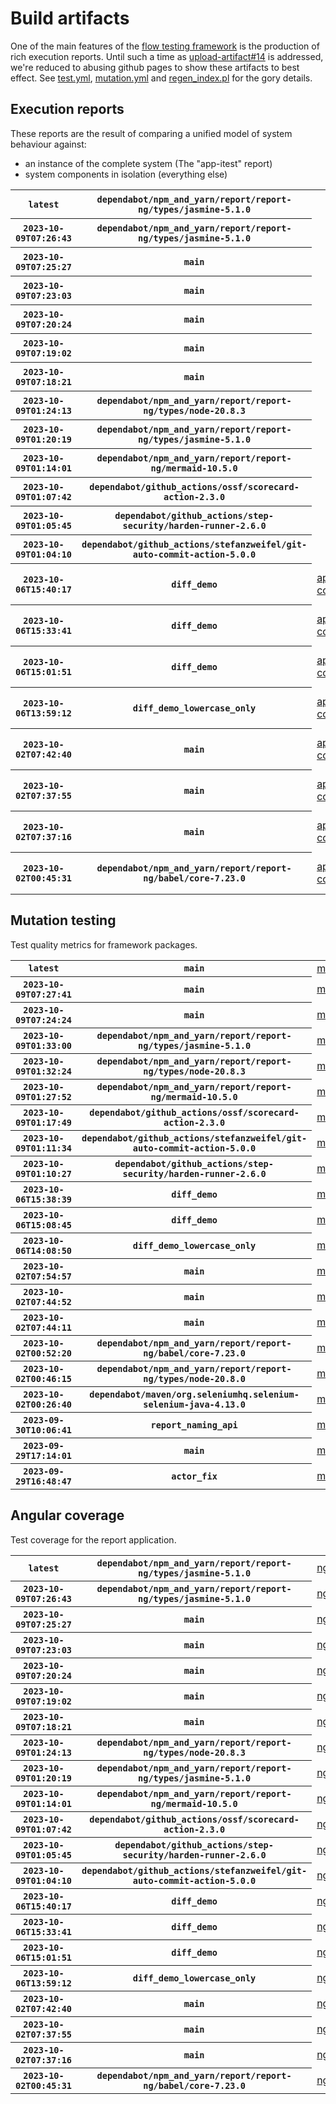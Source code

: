 # Build artifacts

One of the main features of the [flow testing framework](https://github.com/Mastercard/flow) is the production of rich execution reports.
Until such a time as [upload-artifact#14](https://github.com/actions/upload-artifact/issues/14) is addressed, we're reduced to abusing github pages to show these artifacts to best effect.
See [test.yml](https://github.com/Mastercard/flow/blob/main/.github/workflows/test.yml), [mutation.yml](https://github.com/Mastercard/flow/blob/main/.github/workflows/mutation.yml) and [regen_index.pl](https://github.com/Mastercard/flow/blob/pages/regen_index.pl) for the gory details.

## Execution reports

These reports are the result of comparing a unified model of system behaviour against:
 * an instance of the complete system (The "app-itest" report)
 * system components in isolation (everything else)

<!-- start:execution -->
<table>
	<tbody>
		<tr> <th><code>latest</code></th>
			 <th><code>dependabot/npm_and_yarn/report/report-ng/types/jasmine-5.1.0</code></th>
			<td></td>
			<td></td>
			<td></td>
			<td></td>
			<td></td>
			<td></td>
			<td></td>
			<td><a href="execution/latest/assert/assert-core/target/mctf/latest/index.html">assert/assert-core</a></td>
			<td><a href="execution/latest/example/app-core/target/mctf/latest/index.html">example/app-core</a></td>
			<td><a href="execution/latest/example/app-histogram/target/mctf/latest/index.html">example/app-histogram</a></td>
			<td><a href="execution/latest/example/app-itest/target/mctf/latest/index.html">example/app-itest</a></td>
			<td><a href="execution/latest/example/app-queue/target/mctf/latest/index.html">example/app-queue</a></td>
			<td><a href="execution/latest/example/app-store/target/mctf/latest/index.html">example/app-store</a></td>
			<td><a href="execution/latest/example/app-ui/target/mctf/latest/index.html">example/app-ui</a></td>
			<td><a href="execution/latest/example/app-web-ui/target/mctf/latest/index.html">example/app-web-ui</a></td>
		</tr>
		<tr> <th><code>2023-10-09T07:26:43</code></th>
			 <th><code>dependabot/npm_and_yarn/report/report-ng/types/jasmine-5.1.0</code></th>
			<td></td>
			<td></td>
			<td></td>
			<td></td>
			<td></td>
			<td></td>
			<td></td>
			<td><a href="execution/1696836403/assert/assert-core/target/mctf/latest/index.html">assert/assert-core</a></td>
			<td><a href="execution/1696836403/example/app-core/target/mctf/latest/index.html">example/app-core</a></td>
			<td><a href="execution/1696836403/example/app-histogram/target/mctf/latest/index.html">example/app-histogram</a></td>
			<td><a href="execution/1696836403/example/app-itest/target/mctf/latest/index.html">example/app-itest</a></td>
			<td><a href="execution/1696836403/example/app-queue/target/mctf/latest/index.html">example/app-queue</a></td>
			<td><a href="execution/1696836403/example/app-store/target/mctf/latest/index.html">example/app-store</a></td>
			<td><a href="execution/1696836403/example/app-ui/target/mctf/latest/index.html">example/app-ui</a></td>
			<td><a href="execution/1696836403/example/app-web-ui/target/mctf/latest/index.html">example/app-web-ui</a></td>
		</tr>
		<tr> <th><code>2023-10-09T07:25:27</code></th>
			 <th><code>main</code></th>
			<td></td>
			<td></td>
			<td></td>
			<td></td>
			<td></td>
			<td></td>
			<td></td>
			<td><a href="execution/1696836327/assert/assert-core/target/mctf/latest/index.html">assert/assert-core</a></td>
			<td><a href="execution/1696836327/example/app-core/target/mctf/latest/index.html">example/app-core</a></td>
			<td><a href="execution/1696836327/example/app-histogram/target/mctf/latest/index.html">example/app-histogram</a></td>
			<td><a href="execution/1696836327/example/app-itest/target/mctf/latest/index.html">example/app-itest</a></td>
			<td><a href="execution/1696836327/example/app-queue/target/mctf/latest/index.html">example/app-queue</a></td>
			<td><a href="execution/1696836327/example/app-store/target/mctf/latest/index.html">example/app-store</a></td>
			<td><a href="execution/1696836327/example/app-ui/target/mctf/latest/index.html">example/app-ui</a></td>
			<td><a href="execution/1696836327/example/app-web-ui/target/mctf/latest/index.html">example/app-web-ui</a></td>
		</tr>
		<tr> <th><code>2023-10-09T07:23:03</code></th>
			 <th><code>main</code></th>
			<td></td>
			<td></td>
			<td></td>
			<td></td>
			<td></td>
			<td></td>
			<td></td>
			<td><a href="execution/1696836183/assert/assert-core/target/mctf/latest/index.html">assert/assert-core</a></td>
			<td><a href="execution/1696836183/example/app-core/target/mctf/latest/index.html">example/app-core</a></td>
			<td><a href="execution/1696836183/example/app-histogram/target/mctf/latest/index.html">example/app-histogram</a></td>
			<td><a href="execution/1696836183/example/app-itest/target/mctf/latest/index.html">example/app-itest</a></td>
			<td><a href="execution/1696836183/example/app-queue/target/mctf/latest/index.html">example/app-queue</a></td>
			<td><a href="execution/1696836183/example/app-store/target/mctf/latest/index.html">example/app-store</a></td>
			<td><a href="execution/1696836183/example/app-ui/target/mctf/latest/index.html">example/app-ui</a></td>
			<td><a href="execution/1696836183/example/app-web-ui/target/mctf/latest/index.html">example/app-web-ui</a></td>
		</tr>
		<tr> <th><code>2023-10-09T07:20:24</code></th>
			 <th><code>main</code></th>
			<td></td>
			<td></td>
			<td></td>
			<td></td>
			<td></td>
			<td></td>
			<td></td>
			<td><a href="execution/1696836024/assert/assert-core/target/mctf/latest/index.html">assert/assert-core</a></td>
			<td><a href="execution/1696836024/example/app-core/target/mctf/latest/index.html">example/app-core</a></td>
			<td><a href="execution/1696836024/example/app-histogram/target/mctf/latest/index.html">example/app-histogram</a></td>
			<td><a href="execution/1696836024/example/app-itest/target/mctf/latest/index.html">example/app-itest</a></td>
			<td><a href="execution/1696836024/example/app-queue/target/mctf/latest/index.html">example/app-queue</a></td>
			<td><a href="execution/1696836024/example/app-store/target/mctf/latest/index.html">example/app-store</a></td>
			<td><a href="execution/1696836024/example/app-ui/target/mctf/latest/index.html">example/app-ui</a></td>
			<td><a href="execution/1696836024/example/app-web-ui/target/mctf/latest/index.html">example/app-web-ui</a></td>
		</tr>
		<tr> <th><code>2023-10-09T07:19:02</code></th>
			 <th><code>main</code></th>
			<td></td>
			<td></td>
			<td></td>
			<td></td>
			<td></td>
			<td></td>
			<td></td>
			<td><a href="execution/1696835942/assert/assert-core/target/mctf/latest/index.html">assert/assert-core</a></td>
			<td><a href="execution/1696835942/example/app-core/target/mctf/latest/index.html">example/app-core</a></td>
			<td><a href="execution/1696835942/example/app-histogram/target/mctf/latest/index.html">example/app-histogram</a></td>
			<td><a href="execution/1696835942/example/app-itest/target/mctf/latest/index.html">example/app-itest</a></td>
			<td><a href="execution/1696835942/example/app-queue/target/mctf/latest/index.html">example/app-queue</a></td>
			<td><a href="execution/1696835942/example/app-store/target/mctf/latest/index.html">example/app-store</a></td>
			<td><a href="execution/1696835942/example/app-ui/target/mctf/latest/index.html">example/app-ui</a></td>
			<td><a href="execution/1696835942/example/app-web-ui/target/mctf/latest/index.html">example/app-web-ui</a></td>
		</tr>
		<tr> <th><code>2023-10-09T07:18:21</code></th>
			 <th><code>main</code></th>
			<td></td>
			<td></td>
			<td></td>
			<td></td>
			<td></td>
			<td></td>
			<td></td>
			<td><a href="execution/1696835901/assert/assert-core/target/mctf/latest/index.html">assert/assert-core</a></td>
			<td><a href="execution/1696835901/example/app-core/target/mctf/latest/index.html">example/app-core</a></td>
			<td><a href="execution/1696835901/example/app-histogram/target/mctf/latest/index.html">example/app-histogram</a></td>
			<td><a href="execution/1696835901/example/app-itest/target/mctf/latest/index.html">example/app-itest</a></td>
			<td><a href="execution/1696835901/example/app-queue/target/mctf/latest/index.html">example/app-queue</a></td>
			<td><a href="execution/1696835901/example/app-store/target/mctf/latest/index.html">example/app-store</a></td>
			<td><a href="execution/1696835901/example/app-ui/target/mctf/latest/index.html">example/app-ui</a></td>
			<td><a href="execution/1696835901/example/app-web-ui/target/mctf/latest/index.html">example/app-web-ui</a></td>
		</tr>
		<tr> <th><code>2023-10-09T01:24:13</code></th>
			 <th><code>dependabot/npm_and_yarn/report/report-ng/types/node-20.8.3</code></th>
			<td></td>
			<td></td>
			<td></td>
			<td></td>
			<td></td>
			<td></td>
			<td></td>
			<td><a href="execution/1696814653/assert/assert-core/target/mctf/latest/index.html">assert/assert-core</a></td>
			<td><a href="execution/1696814653/example/app-core/target/mctf/latest/index.html">example/app-core</a></td>
			<td><a href="execution/1696814653/example/app-histogram/target/mctf/latest/index.html">example/app-histogram</a></td>
			<td><a href="execution/1696814653/example/app-itest/target/mctf/latest/index.html">example/app-itest</a></td>
			<td><a href="execution/1696814653/example/app-queue/target/mctf/latest/index.html">example/app-queue</a></td>
			<td><a href="execution/1696814653/example/app-store/target/mctf/latest/index.html">example/app-store</a></td>
			<td><a href="execution/1696814653/example/app-ui/target/mctf/latest/index.html">example/app-ui</a></td>
			<td><a href="execution/1696814653/example/app-web-ui/target/mctf/latest/index.html">example/app-web-ui</a></td>
		</tr>
		<tr> <th><code>2023-10-09T01:20:19</code></th>
			 <th><code>dependabot/npm_and_yarn/report/report-ng/types/jasmine-5.1.0</code></th>
			<td></td>
			<td></td>
			<td></td>
			<td></td>
			<td></td>
			<td></td>
			<td></td>
			<td><a href="execution/1696814419/assert/assert-core/target/mctf/latest/index.html">assert/assert-core</a></td>
			<td><a href="execution/1696814419/example/app-core/target/mctf/latest/index.html">example/app-core</a></td>
			<td><a href="execution/1696814419/example/app-histogram/target/mctf/latest/index.html">example/app-histogram</a></td>
			<td><a href="execution/1696814419/example/app-itest/target/mctf/latest/index.html">example/app-itest</a></td>
			<td><a href="execution/1696814419/example/app-queue/target/mctf/latest/index.html">example/app-queue</a></td>
			<td><a href="execution/1696814419/example/app-store/target/mctf/latest/index.html">example/app-store</a></td>
			<td><a href="execution/1696814419/example/app-ui/target/mctf/latest/index.html">example/app-ui</a></td>
			<td><a href="execution/1696814419/example/app-web-ui/target/mctf/latest/index.html">example/app-web-ui</a></td>
		</tr>
		<tr> <th><code>2023-10-09T01:14:01</code></th>
			 <th><code>dependabot/npm_and_yarn/report/report-ng/mermaid-10.5.0</code></th>
			<td></td>
			<td></td>
			<td></td>
			<td></td>
			<td></td>
			<td></td>
			<td></td>
			<td><a href="execution/1696814041/assert/assert-core/target/mctf/latest/index.html">assert/assert-core</a></td>
			<td><a href="execution/1696814041/example/app-core/target/mctf/latest/index.html">example/app-core</a></td>
			<td><a href="execution/1696814041/example/app-histogram/target/mctf/latest/index.html">example/app-histogram</a></td>
			<td><a href="execution/1696814041/example/app-itest/target/mctf/latest/index.html">example/app-itest</a></td>
			<td><a href="execution/1696814041/example/app-queue/target/mctf/latest/index.html">example/app-queue</a></td>
			<td><a href="execution/1696814041/example/app-store/target/mctf/latest/index.html">example/app-store</a></td>
			<td><a href="execution/1696814041/example/app-ui/target/mctf/latest/index.html">example/app-ui</a></td>
			<td><a href="execution/1696814041/example/app-web-ui/target/mctf/latest/index.html">example/app-web-ui</a></td>
		</tr>
		<tr> <th><code>2023-10-09T01:07:42</code></th>
			 <th><code>dependabot/github_actions/ossf/scorecard-action-2.3.0</code></th>
			<td></td>
			<td></td>
			<td></td>
			<td></td>
			<td></td>
			<td></td>
			<td></td>
			<td><a href="execution/1696813662/assert/assert-core/target/mctf/latest/index.html">assert/assert-core</a></td>
			<td><a href="execution/1696813662/example/app-core/target/mctf/latest/index.html">example/app-core</a></td>
			<td><a href="execution/1696813662/example/app-histogram/target/mctf/latest/index.html">example/app-histogram</a></td>
			<td><a href="execution/1696813662/example/app-itest/target/mctf/latest/index.html">example/app-itest</a></td>
			<td><a href="execution/1696813662/example/app-queue/target/mctf/latest/index.html">example/app-queue</a></td>
			<td><a href="execution/1696813662/example/app-store/target/mctf/latest/index.html">example/app-store</a></td>
			<td><a href="execution/1696813662/example/app-ui/target/mctf/latest/index.html">example/app-ui</a></td>
			<td><a href="execution/1696813662/example/app-web-ui/target/mctf/latest/index.html">example/app-web-ui</a></td>
		</tr>
		<tr> <th><code>2023-10-09T01:05:45</code></th>
			 <th><code>dependabot/github_actions/step-security/harden-runner-2.6.0</code></th>
			<td></td>
			<td></td>
			<td></td>
			<td></td>
			<td></td>
			<td></td>
			<td></td>
			<td><a href="execution/1696813545/assert/assert-core/target/mctf/latest/index.html">assert/assert-core</a></td>
			<td><a href="execution/1696813545/example/app-core/target/mctf/latest/index.html">example/app-core</a></td>
			<td><a href="execution/1696813545/example/app-histogram/target/mctf/latest/index.html">example/app-histogram</a></td>
			<td><a href="execution/1696813545/example/app-itest/target/mctf/latest/index.html">example/app-itest</a></td>
			<td><a href="execution/1696813545/example/app-queue/target/mctf/latest/index.html">example/app-queue</a></td>
			<td><a href="execution/1696813545/example/app-store/target/mctf/latest/index.html">example/app-store</a></td>
			<td><a href="execution/1696813545/example/app-ui/target/mctf/latest/index.html">example/app-ui</a></td>
			<td><a href="execution/1696813545/example/app-web-ui/target/mctf/latest/index.html">example/app-web-ui</a></td>
		</tr>
		<tr> <th><code>2023-10-09T01:04:10</code></th>
			 <th><code>dependabot/github_actions/stefanzweifel/git-auto-commit-action-5.0.0</code></th>
			<td></td>
			<td></td>
			<td></td>
			<td></td>
			<td></td>
			<td></td>
			<td></td>
			<td><a href="execution/1696813450/assert/assert-core/target/mctf/latest/index.html">assert/assert-core</a></td>
			<td><a href="execution/1696813450/example/app-core/target/mctf/latest/index.html">example/app-core</a></td>
			<td><a href="execution/1696813450/example/app-histogram/target/mctf/latest/index.html">example/app-histogram</a></td>
			<td><a href="execution/1696813450/example/app-itest/target/mctf/latest/index.html">example/app-itest</a></td>
			<td><a href="execution/1696813450/example/app-queue/target/mctf/latest/index.html">example/app-queue</a></td>
			<td><a href="execution/1696813450/example/app-store/target/mctf/latest/index.html">example/app-store</a></td>
			<td><a href="execution/1696813450/example/app-ui/target/mctf/latest/index.html">example/app-ui</a></td>
			<td><a href="execution/1696813450/example/app-web-ui/target/mctf/latest/index.html">example/app-web-ui</a></td>
		</tr>
		<tr> <th><code>2023-10-06T15:40:17</code></th>
			 <th><code>diff_demo</code></th>
			<td><a href="execution/1696606817/app-core/target/mctf/latest/index.html">app-core</a></td>
			<td><a href="execution/1696606817/app-histogram/target/mctf/latest/index.html">app-histogram</a></td>
			<td><a href="execution/1696606817/app-itest/target/mctf/latest/index.html">app-itest</a></td>
			<td><a href="execution/1696606817/app-queue/target/mctf/latest/index.html">app-queue</a></td>
			<td><a href="execution/1696606817/app-store/target/mctf/latest/index.html">app-store</a></td>
			<td><a href="execution/1696606817/app-ui/target/mctf/latest/index.html">app-ui</a></td>
			<td><a href="execution/1696606817/app-web-ui/target/mctf/latest/index.html">app-web-ui</a></td>
			<td></td>
			<td></td>
			<td></td>
			<td></td>
			<td></td>
			<td></td>
			<td></td>
			<td></td>
		</tr>
		<tr> <th><code>2023-10-06T15:33:41</code></th>
			 <th><code>diff_demo</code></th>
			<td><a href="execution/1696606421/example/app-core/target/mctf/latest/index.html">app-core</a></td>
			<td><a href="execution/1696606421/example/app-histogram/target/mctf/latest/index.html">app-histogram</a></td>
			<td><a href="execution/1696606421/example/app-itest/target/mctf/latest/index.html">app-itest</a></td>
			<td><a href="execution/1696606421/example/app-queue/target/mctf/latest/index.html">app-queue</a></td>
			<td><a href="execution/1696606421/example/app-store/target/mctf/latest/index.html">app-store</a></td>
			<td><a href="execution/1696606421/example/app-ui/target/mctf/latest/index.html">app-ui</a></td>
			<td><a href="execution/1696606421/example/app-web-ui/target/mctf/latest/index.html">app-web-ui</a></td>
			<td></td>
			<td></td>
			<td></td>
			<td></td>
			<td></td>
			<td></td>
			<td></td>
			<td></td>
		</tr>
		<tr> <th><code>2023-10-06T15:01:51</code></th>
			 <th><code>diff_demo</code></th>
			<td><a href="execution/1696604511/example/app-core/target/mctf/latest/index.html">app-core</a></td>
			<td><a href="execution/1696604511/example/app-histogram/target/mctf/latest/index.html">app-histogram</a></td>
			<td><a href="execution/1696604511/example/app-itest/target/mctf/latest/index.html">app-itest</a></td>
			<td><a href="execution/1696604511/example/app-queue/target/mctf/latest/index.html">app-queue</a></td>
			<td><a href="execution/1696604511/example/app-store/target/mctf/latest/index.html">app-store</a></td>
			<td><a href="execution/1696604511/example/app-ui/target/mctf/latest/index.html">app-ui</a></td>
			<td><a href="execution/1696604511/example/app-web-ui/target/mctf/latest/index.html">app-web-ui</a></td>
			<td></td>
			<td></td>
			<td></td>
			<td></td>
			<td></td>
			<td></td>
			<td></td>
			<td></td>
		</tr>
		<tr> <th><code>2023-10-06T13:59:12</code></th>
			 <th><code>diff_demo_lowercase_only</code></th>
			<td><a href="execution/1696600752/example/app-core/target/mctf/latest/index.html">app-core</a></td>
			<td><a href="execution/1696600752/example/app-histogram/target/mctf/latest/index.html">app-histogram</a></td>
			<td><a href="execution/1696600752/example/app-itest/target/mctf/latest/index.html">app-itest</a></td>
			<td><a href="execution/1696600752/example/app-queue/target/mctf/latest/index.html">app-queue</a></td>
			<td><a href="execution/1696600752/example/app-store/target/mctf/latest/index.html">app-store</a></td>
			<td><a href="execution/1696600752/example/app-ui/target/mctf/latest/index.html">app-ui</a></td>
			<td><a href="execution/1696600752/example/app-web-ui/target/mctf/latest/index.html">app-web-ui</a></td>
			<td></td>
			<td></td>
			<td></td>
			<td></td>
			<td></td>
			<td></td>
			<td></td>
			<td></td>
		</tr>
		<tr> <th><code>2023-10-02T07:42:40</code></th>
			 <th><code>main</code></th>
			<td><a href="execution/1696232560/example/app-core/target/mctf/latest/index.html">app-core</a></td>
			<td><a href="execution/1696232560/example/app-histogram/target/mctf/latest/index.html">app-histogram</a></td>
			<td><a href="execution/1696232560/example/app-itest/target/mctf/latest/index.html">app-itest</a></td>
			<td><a href="execution/1696232560/example/app-queue/target/mctf/latest/index.html">app-queue</a></td>
			<td><a href="execution/1696232560/example/app-store/target/mctf/latest/index.html">app-store</a></td>
			<td><a href="execution/1696232560/example/app-ui/target/mctf/latest/index.html">app-ui</a></td>
			<td><a href="execution/1696232560/example/app-web-ui/target/mctf/latest/index.html">app-web-ui</a></td>
			<td></td>
			<td></td>
			<td></td>
			<td></td>
			<td></td>
			<td></td>
			<td></td>
			<td></td>
		</tr>
		<tr> <th><code>2023-10-02T07:37:55</code></th>
			 <th><code>main</code></th>
			<td><a href="execution/1696232275/example/app-core/target/mctf/latest/index.html">app-core</a></td>
			<td><a href="execution/1696232275/example/app-histogram/target/mctf/latest/index.html">app-histogram</a></td>
			<td><a href="execution/1696232275/example/app-itest/target/mctf/latest/index.html">app-itest</a></td>
			<td><a href="execution/1696232275/example/app-queue/target/mctf/latest/index.html">app-queue</a></td>
			<td><a href="execution/1696232275/example/app-store/target/mctf/latest/index.html">app-store</a></td>
			<td><a href="execution/1696232275/example/app-ui/target/mctf/latest/index.html">app-ui</a></td>
			<td><a href="execution/1696232275/example/app-web-ui/target/mctf/latest/index.html">app-web-ui</a></td>
			<td></td>
			<td></td>
			<td></td>
			<td></td>
			<td></td>
			<td></td>
			<td></td>
			<td></td>
		</tr>
		<tr> <th><code>2023-10-02T07:37:16</code></th>
			 <th><code>main</code></th>
			<td><a href="execution/1696232236/example/app-core/target/mctf/latest/index.html">app-core</a></td>
			<td><a href="execution/1696232236/example/app-histogram/target/mctf/latest/index.html">app-histogram</a></td>
			<td><a href="execution/1696232236/example/app-itest/target/mctf/latest/index.html">app-itest</a></td>
			<td><a href="execution/1696232236/example/app-queue/target/mctf/latest/index.html">app-queue</a></td>
			<td><a href="execution/1696232236/example/app-store/target/mctf/latest/index.html">app-store</a></td>
			<td><a href="execution/1696232236/example/app-ui/target/mctf/latest/index.html">app-ui</a></td>
			<td><a href="execution/1696232236/example/app-web-ui/target/mctf/latest/index.html">app-web-ui</a></td>
			<td></td>
			<td></td>
			<td></td>
			<td></td>
			<td></td>
			<td></td>
			<td></td>
			<td></td>
		</tr>
		<tr> <th><code>2023-10-02T00:45:31</code></th>
			 <th><code>dependabot/npm_and_yarn/report/report-ng/babel/core-7.23.0</code></th>
			<td><a href="execution/1696207531/example/app-core/target/mctf/latest/index.html">app-core</a></td>
			<td><a href="execution/1696207531/example/app-histogram/target/mctf/latest/index.html">app-histogram</a></td>
			<td><a href="execution/1696207531/example/app-itest/target/mctf/latest/index.html">app-itest</a></td>
			<td><a href="execution/1696207531/example/app-queue/target/mctf/latest/index.html">app-queue</a></td>
			<td><a href="execution/1696207531/example/app-store/target/mctf/latest/index.html">app-store</a></td>
			<td><a href="execution/1696207531/example/app-ui/target/mctf/latest/index.html">app-ui</a></td>
			<td><a href="execution/1696207531/example/app-web-ui/target/mctf/latest/index.html">app-web-ui</a></td>
			<td></td>
			<td></td>
			<td></td>
			<td></td>
			<td></td>
			<td></td>
			<td></td>
			<td></td>
		</tr>
	</tbody>
</table>
<!-- end:execution -->

## Mutation testing

Test quality metrics for framework packages.

<!-- start:mutation -->
<table>
	<tbody>
		<tr> <th><code>latest</code></th>
			 <th><code>main</code></th>
			<td><a href="mutation/latest/mutation_report/index.html">mutation</a></td>
		</tr>
		<tr> <th><code>2023-10-09T07:27:41</code></th>
			 <th><code>main</code></th>
			<td><a href="mutation/1696836461/mutation_report/index.html">mutation</a></td>
		</tr>
		<tr> <th><code>2023-10-09T07:24:24</code></th>
			 <th><code>main</code></th>
			<td><a href="mutation/1696836264/mutation_report/index.html">mutation</a></td>
		</tr>
		<tr> <th><code>2023-10-09T01:33:00</code></th>
			 <th><code>dependabot/npm_and_yarn/report/report-ng/types/jasmine-5.1.0</code></th>
			<td><a href="mutation/1696815180/mutation_report/index.html">mutation</a></td>
		</tr>
		<tr> <th><code>2023-10-09T01:32:24</code></th>
			 <th><code>dependabot/npm_and_yarn/report/report-ng/types/node-20.8.3</code></th>
			<td><a href="mutation/1696815144/mutation_report/index.html">mutation</a></td>
		</tr>
		<tr> <th><code>2023-10-09T01:27:52</code></th>
			 <th><code>dependabot/npm_and_yarn/report/report-ng/mermaid-10.5.0</code></th>
			<td><a href="mutation/1696814872/mutation_report/index.html">mutation</a></td>
		</tr>
		<tr> <th><code>2023-10-09T01:17:49</code></th>
			 <th><code>dependabot/github_actions/ossf/scorecard-action-2.3.0</code></th>
			<td><a href="mutation/1696814269/mutation_report/index.html">mutation</a></td>
		</tr>
		<tr> <th><code>2023-10-09T01:11:34</code></th>
			 <th><code>dependabot/github_actions/stefanzweifel/git-auto-commit-action-5.0.0</code></th>
			<td><a href="mutation/1696813894/mutation_report/index.html">mutation</a></td>
		</tr>
		<tr> <th><code>2023-10-09T01:10:27</code></th>
			 <th><code>dependabot/github_actions/step-security/harden-runner-2.6.0</code></th>
			<td><a href="mutation/1696813827/mutation_report/index.html">mutation</a></td>
		</tr>
		<tr> <th><code>2023-10-06T15:38:39</code></th>
			 <th><code>diff_demo</code></th>
			<td><a href="mutation/1696606719/mutation_report/index.html">mutation</a></td>
		</tr>
		<tr> <th><code>2023-10-06T15:08:45</code></th>
			 <th><code>diff_demo</code></th>
			<td><a href="mutation/1696604925/mutation_report/index.html">mutation</a></td>
		</tr>
		<tr> <th><code>2023-10-06T14:08:50</code></th>
			 <th><code>diff_demo_lowercase_only</code></th>
			<td><a href="mutation/1696601330/mutation_report/index.html">mutation</a></td>
		</tr>
		<tr> <th><code>2023-10-02T07:54:57</code></th>
			 <th><code>main</code></th>
			<td><a href="mutation/1696233297/mutation_report/index.html">mutation</a></td>
		</tr>
		<tr> <th><code>2023-10-02T07:44:52</code></th>
			 <th><code>main</code></th>
			<td><a href="mutation/1696232692/mutation_report/index.html">mutation</a></td>
		</tr>
		<tr> <th><code>2023-10-02T07:44:11</code></th>
			 <th><code>main</code></th>
			<td><a href="mutation/1696232651/mutation_report/index.html">mutation</a></td>
		</tr>
		<tr> <th><code>2023-10-02T00:52:20</code></th>
			 <th><code>dependabot/npm_and_yarn/report/report-ng/babel/core-7.23.0</code></th>
			<td><a href="mutation/1696207940/mutation_report/index.html">mutation</a></td>
		</tr>
		<tr> <th><code>2023-10-02T00:46:15</code></th>
			 <th><code>dependabot/npm_and_yarn/report/report-ng/types/node-20.8.0</code></th>
			<td><a href="mutation/1696207575/mutation_report/index.html">mutation</a></td>
		</tr>
		<tr> <th><code>2023-10-02T00:26:40</code></th>
			 <th><code>dependabot/maven/org.seleniumhq.selenium-selenium-java-4.13.0</code></th>
			<td><a href="mutation/1696206400/mutation_report/index.html">mutation</a></td>
		</tr>
		<tr> <th><code>2023-09-30T10:06:41</code></th>
			 <th><code>report_naming_api</code></th>
			<td><a href="mutation/1696068401/mutation_report/index.html">mutation</a></td>
		</tr>
		<tr> <th><code>2023-09-29T17:14:01</code></th>
			 <th><code>main</code></th>
			<td><a href="mutation/1696007641/mutation_report/index.html">mutation</a></td>
		</tr>
		<tr> <th><code>2023-09-29T16:48:47</code></th>
			 <th><code>actor_fix</code></th>
			<td><a href="mutation/1696006127/mutation_report/index.html">mutation</a></td>
		</tr>
	</tbody>
</table>
<!-- end:mutation -->

## Angular coverage

Test coverage for the report application.

<!-- start:ng_coverage -->
<table>
	<tbody>
		<tr> <th><code>latest</code></th>
			 <th><code>dependabot/npm_and_yarn/report/report-ng/types/jasmine-5.1.0</code></th>
			<td><a href="ng_coverage/latest/report/index.html">ng_coverage</a></td>
		</tr>
		<tr> <th><code>2023-10-09T07:26:43</code></th>
			 <th><code>dependabot/npm_and_yarn/report/report-ng/types/jasmine-5.1.0</code></th>
			<td><a href="ng_coverage/1696836403/report/index.html">ng_coverage</a></td>
		</tr>
		<tr> <th><code>2023-10-09T07:25:27</code></th>
			 <th><code>main</code></th>
			<td><a href="ng_coverage/1696836327/report/index.html">ng_coverage</a></td>
		</tr>
		<tr> <th><code>2023-10-09T07:23:03</code></th>
			 <th><code>main</code></th>
			<td><a href="ng_coverage/1696836183/report/index.html">ng_coverage</a></td>
		</tr>
		<tr> <th><code>2023-10-09T07:20:24</code></th>
			 <th><code>main</code></th>
			<td><a href="ng_coverage/1696836024/report/index.html">ng_coverage</a></td>
		</tr>
		<tr> <th><code>2023-10-09T07:19:02</code></th>
			 <th><code>main</code></th>
			<td><a href="ng_coverage/1696835942/report/index.html">ng_coverage</a></td>
		</tr>
		<tr> <th><code>2023-10-09T07:18:21</code></th>
			 <th><code>main</code></th>
			<td><a href="ng_coverage/1696835901/report/index.html">ng_coverage</a></td>
		</tr>
		<tr> <th><code>2023-10-09T01:24:13</code></th>
			 <th><code>dependabot/npm_and_yarn/report/report-ng/types/node-20.8.3</code></th>
			<td><a href="ng_coverage/1696814653/report/index.html">ng_coverage</a></td>
		</tr>
		<tr> <th><code>2023-10-09T01:20:19</code></th>
			 <th><code>dependabot/npm_and_yarn/report/report-ng/types/jasmine-5.1.0</code></th>
			<td><a href="ng_coverage/1696814419/report/index.html">ng_coverage</a></td>
		</tr>
		<tr> <th><code>2023-10-09T01:14:01</code></th>
			 <th><code>dependabot/npm_and_yarn/report/report-ng/mermaid-10.5.0</code></th>
			<td><a href="ng_coverage/1696814041/report/index.html">ng_coverage</a></td>
		</tr>
		<tr> <th><code>2023-10-09T01:07:42</code></th>
			 <th><code>dependabot/github_actions/ossf/scorecard-action-2.3.0</code></th>
			<td><a href="ng_coverage/1696813662/report/index.html">ng_coverage</a></td>
		</tr>
		<tr> <th><code>2023-10-09T01:05:45</code></th>
			 <th><code>dependabot/github_actions/step-security/harden-runner-2.6.0</code></th>
			<td><a href="ng_coverage/1696813545/report/index.html">ng_coverage</a></td>
		</tr>
		<tr> <th><code>2023-10-09T01:04:10</code></th>
			 <th><code>dependabot/github_actions/stefanzweifel/git-auto-commit-action-5.0.0</code></th>
			<td><a href="ng_coverage/1696813450/report/index.html">ng_coverage</a></td>
		</tr>
		<tr> <th><code>2023-10-06T15:40:17</code></th>
			 <th><code>diff_demo</code></th>
			<td><a href="ng_coverage/1696606817/report/index.html">ng_coverage</a></td>
		</tr>
		<tr> <th><code>2023-10-06T15:33:41</code></th>
			 <th><code>diff_demo</code></th>
			<td><a href="ng_coverage/1696606421/report/index.html">ng_coverage</a></td>
		</tr>
		<tr> <th><code>2023-10-06T15:01:51</code></th>
			 <th><code>diff_demo</code></th>
			<td><a href="ng_coverage/1696604511/report/index.html">ng_coverage</a></td>
		</tr>
		<tr> <th><code>2023-10-06T13:59:12</code></th>
			 <th><code>diff_demo_lowercase_only</code></th>
			<td><a href="ng_coverage/1696600752/report/index.html">ng_coverage</a></td>
		</tr>
		<tr> <th><code>2023-10-02T07:42:40</code></th>
			 <th><code>main</code></th>
			<td><a href="ng_coverage/1696232560/report/index.html">ng_coverage</a></td>
		</tr>
		<tr> <th><code>2023-10-02T07:37:55</code></th>
			 <th><code>main</code></th>
			<td><a href="ng_coverage/1696232275/report/index.html">ng_coverage</a></td>
		</tr>
		<tr> <th><code>2023-10-02T07:37:16</code></th>
			 <th><code>main</code></th>
			<td><a href="ng_coverage/1696232236/report/index.html">ng_coverage</a></td>
		</tr>
		<tr> <th><code>2023-10-02T00:45:31</code></th>
			 <th><code>dependabot/npm_and_yarn/report/report-ng/babel/core-7.23.0</code></th>
			<td><a href="ng_coverage/1696207531/report/index.html">ng_coverage</a></td>
		</tr>
	</tbody>
</table>
<!-- end:ng_coverage -->